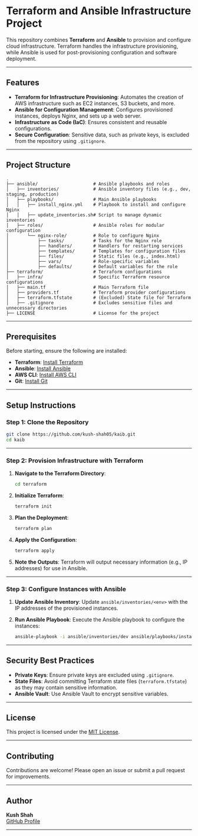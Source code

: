 # Terraform and Ansible Infrastructure Project

This repository combines **Terraform** and **Ansible** to provision and configure cloud infrastructure. Terraform handles the infrastructure provisioning, while Ansible is used for post-provisioning configuration and software deployment.

---

## Features

- **Terraform for Infrastructure Provisioning**: Automates the creation of AWS infrastructure such as EC2 instances, S3 buckets, and more.
- **Ansible for Configuration Management**: Configures provisioned instances, deploys Nginx, and sets up a web server.
- **Infrastructure as Code (IaC)**: Ensures consistent and reusable configurations.
- **Secure Configuration**: Sensitive data, such as private keys, is excluded from the repository using `.gitignore`.

---

## Project Structure

```
.
├── ansible/                     # Ansible playbooks and roles
│   ├── inventories/             # Ansible inventory files (e.g., dev, staging, production)
│   ├── playbooks/               # Main Ansible playbooks
│   │   ├── install_nginx.yml    # Playbook to install and configure Nginx
│   │   ├── update_inventories.sh# Script to manage dynamic inventories
│   ├── roles/                   # Ansible roles for modular configuration
│       └── nginx-role/          # Role to configure Nginx
│           ├── tasks/           # Tasks for the Nginx role
│           ├── handlers/        # Handlers for restarting services
│           ├── templates/       # Templates for configuration files
│           ├── files/           # Static files (e.g., index.html)
│           ├── vars/            # Role-specific variables
│           ├── defaults/        # Default variables for the role
├── terraform/                   # Terraform configurations
│   ├── infra/                   # Specific Terraform resource configurations
│   ├── main.tf                  # Main Terraform file
│   ├── providers.tf             # Terraform provider configurations
│   ├── terraform.tfstate        # (Excluded) State file for Terraform
│   ├── .gitignore               # Excludes sensitive files and unnecessary directories
├── LICENSE                      # License for the project
```

---

## Prerequisites

Before starting, ensure the following are installed:

- **Terraform**: [Install Terraform](https://www.terraform.io/downloads.html)
- **Ansible**: [Install Ansible](https://docs.ansible.com/ansible/latest/installation_guide/intro_installation.html)
- **AWS CLI**: [Install AWS CLI](https://docs.aws.amazon.com/cli/latest/userguide/install-cliv2.html)
- **Git**: [Install Git](https://git-scm.com/downloads)

---

## Setup Instructions

### Step 1: Clone the Repository
```bash
git clone https://github.com/kush-shah05/kaib.git
cd kaib
```

---

### Step 2: Provision Infrastructure with Terraform

1. **Navigate to the Terraform Directory**:
   ```bash
   cd terraform
   ```

2. **Initialize Terraform**:
   ```bash
   terraform init
   ```

3. **Plan the Deployment**:
   ```bash
   terraform plan
   ```

4. **Apply the Configuration**:
   ```bash
   terraform apply
   ```

5. **Note the Outputs**:
   Terraform will output necessary information (e.g., IP addresses) for use in Ansible.

---

### Step 3: Configure Instances with Ansible

1. **Update Ansible Inventory**:
   Update `ansible/inventories/<env>` with the IP addresses of the provisioned instances.

2. **Run Ansible Playbook**:
   Execute the Ansible playbook to configure the instances:
   ```bash
   ansible-playbook -i ansible/inventories/dev ansible/playbooks/install_nginx.yml
   ```

---

## Security Best Practices

- **Private Keys**: Ensure private keys are excluded using `.gitignore`.
- **State Files**: Avoid committing Terraform state files (`terraform.tfstate`) as they may contain sensitive information.
- **Ansible Vault**: Use Ansible Vault to encrypt sensitive variables.

---

## License

This project is licensed under the [MIT License](LICENSE).

---

## Contributing

Contributions are welcome! Please open an issue or submit a pull request for improvements.

---

## Author

**Kush Shah**  
[GitHub Profile](https://github.com/kush-shah05)

---

